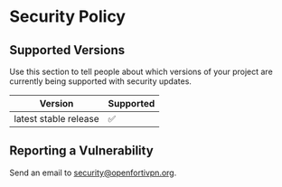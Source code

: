 # Security Policy

## Supported Versions

Use this section to tell people about which versions of your project are
currently being supported with security updates.

| Version                 | Supported          |
| ----------------------- | ------------------ |
| latest stable release   | :white_check_mark: |

## Reporting a Vulnerability

Send an email to security@openfortivpn.org.
